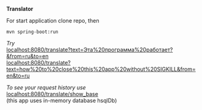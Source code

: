 <m2>**Translator**</m2>

For start application clone repo, then<br>
```
mvn spring-boot:run
```
*Try*<br>
<a href= "localhost:8080/translate?text=Эта%20программа%20работает?&from=ru&to=en">localhost:8080/translate?text=Эта%20программа%20работает?&from=ru&to=en</a><br>
<a href= "localhost:8080/translate?text=how%20to%20close%20this%20app%20without%20SIGKILL&from=en&to=ru">localhost:8080/translate?text=how%20to%20close%20this%20app%20without%20SIGKILL&from=en&to=ru</a>

*To see your request history use* <br>
<a href="localhost:8080/translate/show_base">localhost:8080/translate/show_base</a><br>
(this app uses in-memory database hsqlDb)
